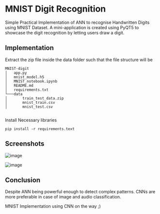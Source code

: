 
# MNIST Digit Recognition

Simple Practical Implementation of ANN to recognise Handwritten Digits using MNIST Dataset. A mini-application is created using PyQT5 to showcase the digit recognition by letting users draw a digit.


## Implementation

Extract the zip file inside the data folder such that the file structure will be

```
MNIST-digit
│   app.py
│   mnist_model.h5
│   MNIST_notebook.ipynb
│   README.md
│   requirements.txt
└───data
│       train_test_data.zip
│       mnist_train.csv
│       mnist_test.csv
     
```
Install Necessary libraries
```
pip install -r requirements.text
```
    
## Screenshots

![image](https://user-images.githubusercontent.com/70194206/175437907-37ac5707-07b9-4514-9970-dbb1a75f85e0.png)

![image](https://user-images.githubusercontent.com/70194206/175437868-297df080-6db3-4afe-9299-b401a9dce5c7.png)


## Conclusion

Despite ANN being powerful enough to detect complex patterns. CNNs are more preferable in case of image and audio classification.

MNIST Implementation using CNN on the way ;)
